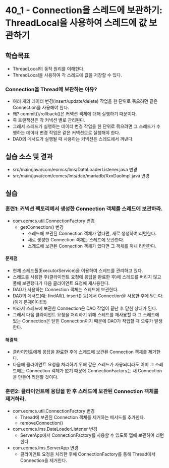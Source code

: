# 40_1 - Connection을 스레드에 보관하기: ThreadLocal을 사용하여 스레드에 값 보관하기

## 학습목표

- ThreadLocal의 동작 원리를 이해한다.
- ThreadLocal을 사용하여 각 스레드에 값을 저장할 수 있다.

### Connection을 Thread에 보관하는 이유?

- 여러 개의 데이터 변경(insert/update/delete) 작업을 한 단위로 묶으려면 
  같은 Connection을 사용해야 한다.
- 왜? commit()/rollback()은 커넥션 객체에 대해 실행하기 때문이다.
- 즉 트랜잭션은 각 커넥션 별로 관리된다. 
- 그래서 스레드가 실행하는 데이터 변경 작업을 한 단위로 묶으려면 
  그 스레드가 수행하는 데이터 변경 작업은 같은 커넥션으로 실행해야 한다.
- DAO의 메서드가 실행될 때 사용하는 커넥션은 스레드에서 꺼낸다.

## 실습 소스 및 결과

- src/main/java/com/eomcs/lms/DataLoaderListener.java 변경
- src/main/java/com/eomcs/lms/dao/mariadb/XxxDaoImpl.java 변경

## 실습  

### 훈련1: 커넥션 팩토리에서 생성한 Connection 객체를 스레드에 보관하라.

- com.eomcs.util.ConnectionFactory 변경
  - getConnection() 변경
    - 스레드에 보관된 Connection 객체가 없다면, 새로 생성하여 리턴한다.
    - 새로 생성한 Connection 객체는 스레드에 보관한다.
    - 스레드에 보관된 Connection 객체가 있다면 그 객체를 꺼내 리턴한다.
    
#### 문제점

- 현재 스레드풀(ExecutorService)을 이용하여 스레드를 관리하고 있다.
- 스레드를 사용한 후(클라이언트 요청에 응답을 완료한 후)에 
  스레드를 버리지 않고 풀에 보관했다가
  다음 클라이언트 요청에 재사용한다.
- DAO가 사용하는 Connection 객체는 스레드에 보관한다.
- DAO의 메서드(예: findAll(), insert() 등)에서 Connection을 사용한 후에 
  닫는다.(이게 문제이다!!!!)
- 따라서 스레드에 보관한 Connection은 DAO 작업이 끝난 후 닫힌 상태가 된다.
- 그래서 다음 클라이언트 요청을 처리하기 위해 스레드를 재사용할 때
  그 스레드에 있는 Connection은 닫힌 Connection이기 때문에 
  DAO가 작업할 때 오류가 발생한다. 

#### 해결책

- 클라이언트에게 응답을 완료한 후에 스레드에 보관된 Connection 객체를 제거한다.
- 다음에 클라이언트 요청을 처리하기 위해 같은 스레드가 사용되더라도 
  이미 그 스레드에는 Connection 객체가 없기 때문에 
  ConnectionFactory는 새 Connection을 만들어 리턴할 것이다.
### 훈련2: 클라이언트에 응답을 한 후 스레드에 보관된 Connection 객체를 제거하라.

- com.eomcs.util.ConnectionFactory 변경
  - Thread에 보관된 Connection 객체를 제거하는 메서드를 추가한다.
  - removeConnection()
- com.eomcs.lms.DataLoaderListener 변경
  - ServerApp에서 ConnectionFactory를 사용할 수 있도록 맵에 보관하여 리턴한다.
- com.eomcs.lms.ServerApp 변경
  - 클라이언트 요청을 처리한 후에 
    ConnectionFactory를 통해 Thread에서 Connection을 제거한다.